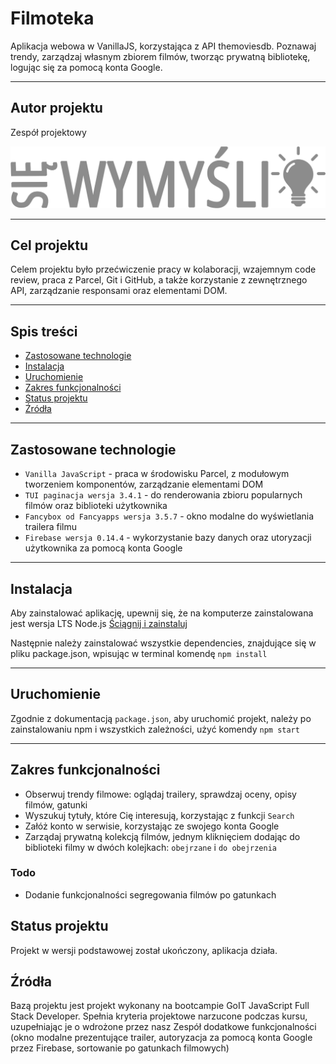 # Filmoteka

Aplikacja webowa w VanillaJS, korzystająca z API themoviesdb. Poznawaj trendy, zarządzaj własnym zbiorem filmów, tworząc prywatną bibliotekę, logując się za pomocą konta Google. 

--- 

## Autor projektu 

Zespół projektowy 

![Się wymyśli](./assets/siewymysli.png)

---

## Cel projektu

Celem projektu było przećwiczenie pracy w kolaboracji, wzajemnym code review, praca z Parcel, Git i GitHub, a także korzystanie z zewnętrznego API, zarządzanie responsami oraz elementami DOM.

---

## Spis treści
* [Zastosowane technologie](#zastosowane-technologie)
* [Instalacja](#instalacja)
* [Uruchomienie](#uruchomienie)
* [Zakres funkcjonalności](#zakres-funkcjonalności)
* [Status projektu](#status-projektu)
* [Źródła](#źródła)

---

## Zastosowane technologie

- `Vanilla JavaScript` - praca w środowisku Parcel, z modułowym tworzeniem komponentów, zarządzanie elementami DOM
- `TUI paginacja wersja 3.4.1` - do renderowania zbioru popularnych filmów oraz biblioteki użytkownika
- `Fancybox od Fancyapps wersja 3.5.7` - okno modalne do wyświetlania trailera filmu
- `Firebase wersja 0.14.4` - wykorzystanie bazy danych oraz utoryzacji użytkownika za pomocą konta Google

---

## Instalacja

Aby zainstalować aplikację, upewnij się, że na komputerze zainstalowana jest wersja LTS Node.js [Ściągnij i zainstaluj](https://nodejs.org/en/) 

Następnie należy zainstalować wszystkie dependencies, znajdujące się w pliku package.json, wpisując w terminal komendę `npm install`

---

## Uruchomienie

Zgodnie z dokumentacją `package.json`, aby uruchomić projekt, należy po zainstalowaniu npm i wszystkich zależności, użyć komendy `npm start`

---

## Zakres funkcjonalności

* Obserwuj trendy filmowe: oglądaj trailery, sprawdzaj oceny, opisy filmów, gatunki 
* Wyszukuj tytuły, które Cię interesują, korzystając z funkcji `Search`
* Załóż konto w serwisie, korzystając ze swojego konta Google
* Zarządaj prywatną kolekcją filmów, jednym kliknięciem dodając do biblioteki filmy w dwóch kolejkach: `obejrzane` i `do obejrzenia`

### Todo

* Dodanie funkcjonalności segregowania filmów po gatunkach

## Status projektu

Projekt w wersji podstawowej został ukończony, aplikacja działa.

## Źródła

Bazą projektu jest projekt wykonany na bootcampie GoIT JavaScript Full Stack Developer. Spełnia kryteria projektowe narzucone podczas kursu, uzupełniając je o wdrożone przez nasz Zespół dodatkowe funkcjonalności (okno modalne prezentujące trailer, autoryzacja za pomocą konta Google przez Firebase, sortowanie po gatunkach filmowych)